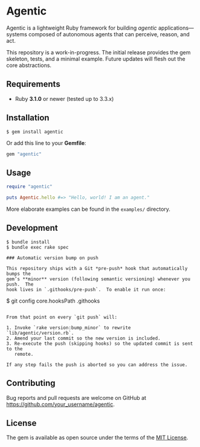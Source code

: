 # Agentic

Agentic is a lightweight Ruby framework for building *agentic* applications—systems composed of autonomous agents that can perceive, reason, and act.

This repository is a work-in-progress. The initial release provides the gem skeleton, tests, and a minimal example. Future updates will flesh out the core abstractions.

## Requirements

* Ruby **3.1.0** or newer (tested up to 3.3.x)

## Installation

```
$ gem install agentic
```

Or add this line to your **Gemfile**:

```ruby
gem "agentic"
```

## Usage

```ruby
require "agentic"

puts Agentic.hello #=> "Hello, world! I am an agent."
```

More elaborate examples can be found in the `examples/` directory.

## Development

```
$ bundle install
$ bundle exec rake spec

### Automatic version bump on push

This repository ships with a Git *pre-push* hook that automatically bumps the
gem’s **minor** version (following semantic versioning) whenever you push.  The
hook lives in `.githooks/pre-push`.  To enable it run once:

```
$ git config core.hooksPath .githooks
```

From that point on every `git push` will:

1. Invoke `rake version:bump_minor` to rewrite `lib/agentic/version.rb`.
2. Amend your last commit so the new version is included.
3. Re-execute the push (skipping hooks) so the updated commit is sent to the
   remote.

If any step fails the push is aborted so you can address the issue.
```

## Contributing

Bug reports and pull requests are welcome on GitHub at https://github.com/your_username/agentic.

## License

The gem is available as open source under the terms of the [MIT License](LICENSE).
